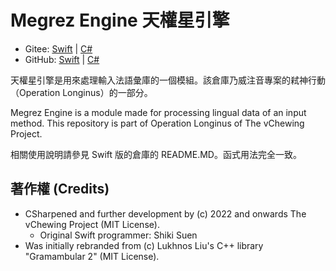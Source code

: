 # Megrez Engine 天權星引擎

- Gitee: [Swift](https://gitee.com/vChewing/Megrez) | [C#](https://gitee.com/vChewing/MegrezNT)
- GitHub: [Swift](https://github.com/vChewing/Megrez) | [C#](https://github.com/vChewing/MegrezNT)

天權星引擎是用來處理輸入法語彙庫的一個模組。該倉庫乃威注音專案的弒神行動（Operation Longinus）的一部分。

Megrez Engine is a module made for processing lingual data of an input method. This repository is part of Operation Longinus of The vChewing Project.

相關使用說明請參見 Swift 版的倉庫的 README.MD。函式用法完全一致。

## 著作權 (Credits)

- CSharpened and further development by (c) 2022 and onwards The vChewing Project (MIT License).
	- Original Swift programmer: Shiki Suen
- Was initially rebranded from (c) Lukhnos Liu's C++ library "Gramambular 2" (MIT License).
